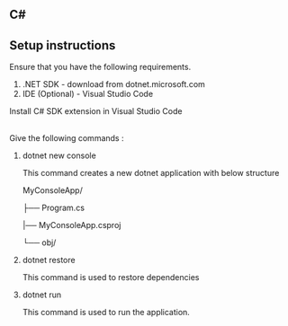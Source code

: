 ## C#

## Setup instructions

Ensure that you have the following requirements.
1. .NET SDK - download from dotnet.microsoft.com
2. IDE (Optional) - Visual Studio Code

Install C# SDK extension in Visual Studio Code
<br>
<br>

Give the following commands :

1. dotnet new console

   This command creates a new dotnet application with below structure
   
   MyConsoleApp/

    ├── Program.cs

    |── MyConsoleApp.csproj

    └── obj/

2. dotnet restore
   
   This command is used to restore dependencies

3. dotnet run

   This command is used to run the application.
   
